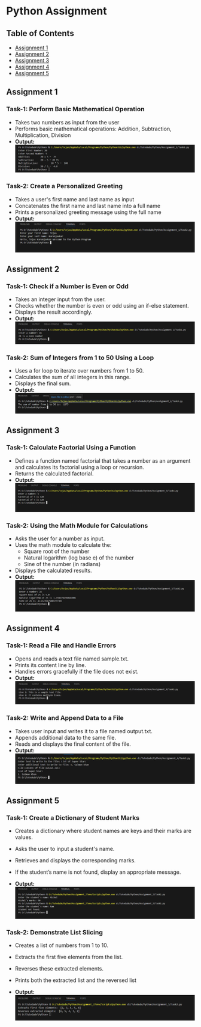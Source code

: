 # Python Assignment

## Table of Contents
- [Assignment 1](#assignment-1)
- [Assignment 2](#assignment-2)
- [Assignment 3](#assignment-3)
- [Assignment 4](#assignment-4)
- [Assignment 5](#assignment-5)

## Assignment 1

### Task-1: Perform Basic Mathematical Operation
- Takes two numbers as input from the user
- Performs basic mathematical operations: Addition, Subtraction, Multiplication, Division
- **Output:**  
  ![Assignment-1 Task-1 Output](Assignment_1/Task1-output.PNG)

### Task-2: Create a Personalized Greeting
- Takes a user's first name and last name as input
- Concatenates the first name and last name into a full name
- Prints a personalized greeting message using the full name
- **Output:**  
  ![Assignment-1 Task-2 Output](Assignment_1/Task2-output.PNG)

## Assignment 2

### Task-1: Check if a Number is Even or Odd
- Takes an integer input from the user.
- Checks whether the number is even or odd using an if-else statement.
- Displays the result accordingly.
- **Output:**  
![Assignment-2 Task-1 ](Assignment_2/Task1-output.PNG)

### Task-2: Sum of Integers from 1 to 50 Using a Loop
- Uses a for loop to iterate over numbers from 1 to 50.
- Calculates the sum of all integers in this range.
- Displays the final sum.
- **Output:**  
![Assignment-2 Task-2 ](Assignment_2/Task2-output.PNG)

## Assignment 3

### Task-1: Calculate Factorial Using a Function
- Defines a function named factorial that takes a number as an argument and calculates its factorial using a loop or recursion.
- Returns the calculated factorial.
- **Output:**  
![Assignment-3 Task-1 ](Assignment_3/Task1-output.PNG)


### Task-2: Using the Math Module for Calculations
- Asks the user for a number as input.
- Uses the math module to calculate the:
  - Square root of the number
  - Natural logarithm (log base e) of the number
  - Sine of the number (in radians)
- Displays the calculated results.
- **Output:**  
![Assignment-3 Task-2 ](Assignment_3/Task2-output.PNG)


## Assignment 4

### Task-1: Read a File and Handle Errors 
- Opens and reads a text file named sample.txt.
- Prints its content line by line.
- Handles errors gracefully if the file does not exist.
- **Output:** 
![Assignment-4 Task-1 ](Assignment_4/Task1-output.PNG)

### Task-2: Write and Append Data to a File
- Takes user input and writes it to a file named output.txt.
- Appends additional data to the same file.
- Reads and displays the final content of the file.
- **Output:** 
![Assignment-4 Task-2 ](Assignment_4/Task2-output.PNG)

## Assignment 5

### Task-1: Create a Dictionary of Student Marks
- Creates a dictionary where student names are keys and their marks are values.
- Asks the user to input a student's name.
- Retrieves and displays the corresponding marks.
- If the student’s name is not found, display an appropriate message.

- **Output:** 
![Assignment-4 Task-1 ](Assignment_5/Task1-output.PNG)

### Task-2: Demonstrate List Slicing 
- Creates a list of numbers from 1 to 10.
- Extracts the first five elements from the list.
- Reverses these extracted elements.
- Prints both the extracted list and the reversed list

- **Output:** 
![Assignment-4 Task-2 ](Assignment_5/Task2-output.PNG)
